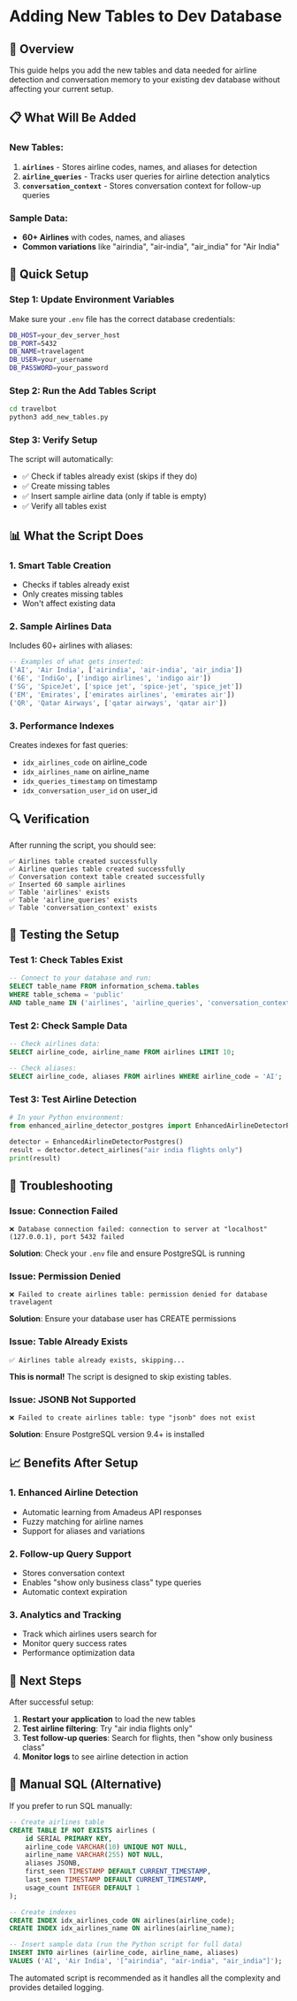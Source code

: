 # Adding New Tables to Dev Database

## 🎯 Overview

This guide helps you add the new tables and data needed for airline detection and conversation memory to your existing dev database without affecting your current setup.

## 📋 What Will Be Added

### New Tables:
1. **`airlines`** - Stores airline codes, names, and aliases for detection
2. **`airline_queries`** - Tracks user queries for airline detection analytics
3. **`conversation_context`** - Stores conversation context for follow-up queries

### Sample Data:
- **60+ Airlines** with codes, names, and aliases
- **Common variations** like "airindia", "air-india", "air_india" for "Air India"

## 🚀 Quick Setup

### Step 1: Update Environment Variables
Make sure your `.env` file has the correct database credentials:

```bash
DB_HOST=your_dev_server_host
DB_PORT=5432
DB_NAME=travelagent
DB_USER=your_username
DB_PASSWORD=your_password
```

### Step 2: Run the Add Tables Script
```bash
cd travelbot
python3 add_new_tables.py
```

### Step 3: Verify Setup
The script will automatically:
- ✅ Check if tables already exist (skips if they do)
- ✅ Create missing tables
- ✅ Insert sample airline data (only if table is empty)
- ✅ Verify all tables exist

## 📊 What the Script Does

### 1. **Smart Table Creation**
- Checks if tables already exist
- Only creates missing tables
- Won't affect existing data

### 2. **Sample Airlines Data**
Includes 60+ airlines with aliases:
```sql
-- Examples of what gets inserted:
('AI', 'Air India', ['airindia', 'air-india', 'air_india'])
('6E', 'IndiGo', ['indigo airlines', 'indigo air'])
('SG', 'SpiceJet', ['spice jet', 'spice-jet', 'spice_jet'])
('EM', 'Emirates', ['emirates airlines', 'emirates air'])
('QR', 'Qatar Airways', ['qatar airways', 'qatar air'])
```

### 3. **Performance Indexes**
Creates indexes for fast queries:
- `idx_airlines_code` on airline_code
- `idx_airlines_name` on airline_name
- `idx_queries_timestamp` on timestamp
- `idx_conversation_user_id` on user_id

## 🔍 Verification

After running the script, you should see:
```
✅ Airlines table created successfully
✅ Airline queries table created successfully
✅ Conversation context table created successfully
✅ Inserted 60 sample airlines
✅ Table 'airlines' exists
✅ Table 'airline_queries' exists
✅ Table 'conversation_context' exists
```

## 🧪 Testing the Setup

### Test 1: Check Tables Exist
```sql
-- Connect to your database and run:
SELECT table_name FROM information_schema.tables 
WHERE table_schema = 'public' 
AND table_name IN ('airlines', 'airline_queries', 'conversation_context');
```

### Test 2: Check Sample Data
```sql
-- Check airlines data:
SELECT airline_code, airline_name FROM airlines LIMIT 10;

-- Check aliases:
SELECT airline_code, aliases FROM airlines WHERE airline_code = 'AI';
```

### Test 3: Test Airline Detection
```python
# In your Python environment:
from enhanced_airline_detector_postgres import EnhancedAirlineDetectorPostgres

detector = EnhancedAirlineDetectorPostgres()
result = detector.detect_airlines("air india flights only")
print(result)
```

## 🔧 Troubleshooting

### Issue: Connection Failed
```
❌ Database connection failed: connection to server at "localhost" (127.0.0.1), port 5432 failed
```
**Solution**: Check your `.env` file and ensure PostgreSQL is running

### Issue: Permission Denied
```
❌ Failed to create airlines table: permission denied for database travelagent
```
**Solution**: Ensure your database user has CREATE permissions

### Issue: Table Already Exists
```
✅ Airlines table already exists, skipping...
```
**This is normal!** The script is designed to skip existing tables.

### Issue: JSONB Not Supported
```
❌ Failed to create airlines table: type "jsonb" does not exist
```
**Solution**: Ensure PostgreSQL version 9.4+ is installed

## 📈 Benefits After Setup

### 1. **Enhanced Airline Detection**
- Automatic learning from Amadeus API responses
- Fuzzy matching for airline names
- Support for aliases and variations

### 2. **Follow-up Query Support**
- Stores conversation context
- Enables "show only business class" type queries
- Automatic context expiration

### 3. **Analytics and Tracking**
- Track which airlines users search for
- Monitor query success rates
- Performance optimization data

## 🔄 Next Steps

After successful setup:

1. **Restart your application** to load the new tables
2. **Test airline filtering**: Try "air india flights only"
3. **Test follow-up queries**: Search for flights, then "show only business class"
4. **Monitor logs** to see airline detection in action

## 📝 Manual SQL (Alternative)

If you prefer to run SQL manually:

```sql
-- Create airlines table
CREATE TABLE IF NOT EXISTS airlines (
    id SERIAL PRIMARY KEY,
    airline_code VARCHAR(10) UNIQUE NOT NULL,
    airline_name VARCHAR(255) NOT NULL,
    aliases JSONB,
    first_seen TIMESTAMP DEFAULT CURRENT_TIMESTAMP,
    last_seen TIMESTAMP DEFAULT CURRENT_TIMESTAMP,
    usage_count INTEGER DEFAULT 1
);

-- Create indexes
CREATE INDEX idx_airlines_code ON airlines(airline_code);
CREATE INDEX idx_airlines_name ON airlines(airline_name);

-- Insert sample data (run the Python script for full data)
INSERT INTO airlines (airline_code, airline_name, aliases) 
VALUES ('AI', 'Air India', '["airindia", "air-india", "air_india"]');
```

The automated script is recommended as it handles all the complexity and provides detailed logging. 